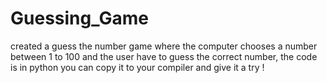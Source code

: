 # Guessing_Game
created a guess the number game where the computer chooses a number between 1 to 100 and the user have to guess the correct number, the code is in python you can copy it to your compiler and give it a try !

